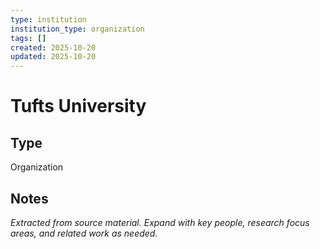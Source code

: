 ```yaml
---
type: institution
institution_type: organization
tags: []
created: 2025-10-20
updated: 2025-10-20
---
```


# Tufts University

## Type

Organization

## Notes

*Extracted from source material. Expand with key people, research focus areas, and related work as needed.*
